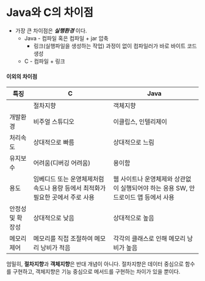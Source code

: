 # Java와 C의 차이점

- 가장 큰 차이점은 ***실행환경*** 이다.
  - Java - 컴파일 혹은 컴파일 + jar 압축
    - 링크(실행파일을 생성하는 작업) 과정이 없이 컴파일러가 바로 바이트 코드 생성
  - C - 컴파일 + 링크



#### 이외의 차이점

| 특징             | C                                                            | Java                                                         |
| ---------------- | ------------------------------------------------------------ | ------------------------------------------------------------ |
|                  | 절차지향                                                     | 객체지향                                                     |
| 개발환경         | 비주얼 스튜디오                                              | 이클립스, 인텔리제이                                         |
| 처리속도         | 상대적으로 빠름                                              | 상대적으로 느림                                              |
| 유지보수         | 어려움(디버깅 어려움)                                        | 용이함                                                       |
| 용도             | 임베디드 또는 운영체제처럼 속도나 용량 등에서 최적화가 필요한 곳에서 주로 사용 | 웹 사이트나 운영체제와 상관없이 실행되어야 하는 응용 SW, 안드로이드 앱 등에서 사용 |
| 안정성 및 확장성 | 상대적으로 낮음                                              | 상대적으로 높음                                              |
| 메모리 제어      | 메모리를 직접 조절하여 메모리 낭비가 적음                    | 각각의 클래스로 인해 메모리 낭비가 높음                      |

엄밀히, **절차지향**과 **객체지향**은 반대 개념이 아니다.
절차지향은 데이터 중심으로 함수를 구현하고, 객체지향은 기능 중심으로 메서드를 구현하는 차이가 있을 뿐이다.